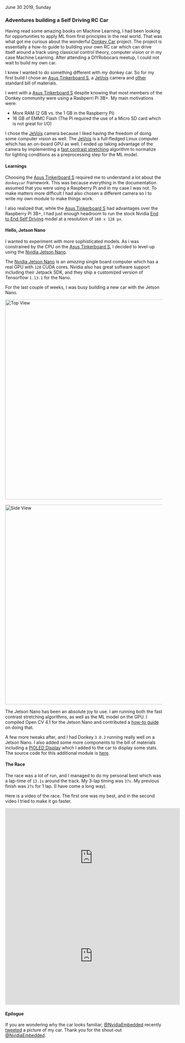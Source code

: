 June 30 2019, Sunday

### Adventures building a Self Driving RC Car

Having read some amazing books on Machine Learning, I had been looking for opportunities to apply ML from first principles in the real world. That was what got me curious about the wonderful [Donkey Car](https://docs.donkeycar.com) project. The project is essentially a how-to guide to building your own RC car which can drive itself around a track using classicial control theory, computer vision or in my case Machine Learning. After attending a DIYRobocars meetup, I could not wait to build my own car.

I knew I wanted to do something different with _my_ donkey car. So for my first build I chose an [Asus Tinkerboard S](https://www.amazon.com/gp/product/B00FS83U42/ref=as_li_tl?ie=UTF8&camp=1789&creative=9325&creativeASIN=B00FS83U42&linkCode=as2&tag=rahulrav30day-20&linkId=82561a94ffc14365fe9ba794e61d0156), a [JeVois](http://jevois.org/) camera and [other](http://docs.donkeycar.com/guide/build_hardware/#parts-needed0) standard bill of materials.

I went with a [Asus Tinkerboard S](https://www.amazon.com/gp/product/B00FS83U42/ref=as_li_tl?ie=UTF8&camp=1789&creative=9325&creativeASIN=B00FS83U42&linkCode=as2&tag=rahulrav30day-20&linkId=82561a94ffc14365fe9ba794e61d0156) despite knowing that most members of the Donkey community were using a Rasbperri Pi 3B+. My main motivations were:

* More RAM (2 GB vs. the 1 GB in the Raspberry Pi)
* 16 GB of EMMC Flash (The Pi required the use of a Micro SD card which is not great for I/O)

I chose the [JeVois](http://jevois.org/) camera because I liked having the freedom of doing some computer vision as well. The [JeVois](http://jevois.org/) is a full-fledged Linux computer which has an on-board GPU as well. I ended up taking advantage of the camera by implementing a [fast contrast stretching](https://journals.sagepub.com/doi/full/10.1177/1550147718793803) algorithm to normalize for lighting conditions as a preprocessing step for the ML model.

#### Learnings

Choosing the [Asus Tinkerboard S](https://www.amazon.com/gp/product/B00FS83U42/ref=as_li_tl?ie=UTF8&camp=1789&creative=9325&creativeASIN=B00FS83U42&linkCode=as2&tag=rahulrav30day-20&linkId=82561a94ffc14365fe9ba794e61d0156) required me to understand a lot about the `donkeycar` framework. This was because everything in the documentation assumed that you were using a Raspberry Pi and in my case I was not. To make matters more difficult I had also chosen a different camera so I to write my own module to make things work.

I also realized that, while the [Asus Tinkerboard S](https://www.amazon.com/gp/product/B00FS83U42/ref=as_li_tl?ie=UTF8&camp=1789&creative=9325&creativeASIN=B00FS83U42&linkCode=as2&tag=rahulrav30day-20&linkId=82561a94ffc14365fe9ba794e61d0156) had advantages over the Raspberry Pi 3B+, I had just enough headroom to run the stock Nvidia [End to End Self Driving](https://images.nvidia.com/content/tegra/automotive/images/2016/solutions/pdf/end-to-end-dl-using-px.pdf) model at a resolution of `160 x 128 px`. 

#### Hello, Jetson Nano

I wanted to experiment with more sophisticated models. As i was constrained by the CPU on the [Asus Tinkerboard S](https://www.amazon.com/gp/product/B00FS83U42/ref=as_li_tl?ie=UTF8&camp=1789&creative=9325&creativeASIN=B00FS83U42&linkCode=as2&tag=rahulrav30day-20&linkId=82561a94ffc14365fe9ba794e61d0156), I decided to level-up using the [Nvidia Jetson Nano](https://developer.nvidia.com/embedded/jetson-nano-developer-kit).

The [Nvidia Jetson Nano](https://developer.nvidia.com/embedded/jetson-nano-developer-kit) is an _amazing_ single board computer which has a real GPU with `128` CUDA cores. Nvidia also has great software support including their Jetpack SDK, and they ship a customized version of Tensorflow `1.13.1` for the Nano. 

For the last couple of weeks, I was busy building a new car with the Jetson Nano. 

<p>
  <img src="/assets/images/donkey_top_view.jpg" 
       alt="Top View" title="Top View" width="640px" />
  <br /> <br />
  <img src="/assets/images/donkey_side_view.jpg" 
       alt="Side View" title="Side View" width="640px" />
</p>

The Jetson Nano has been an absolute joy to use. I am running both the fast contrast stretching algorithms, as well as the ML model on the GPU. I compiled Open CV 4.1 for the Jetson Nano and contributed a [how-to guide](http://docs.donkeycar.com/guide/robot_sbc/setup_jetson_nano/#step-4-install-opencv) on doing that.

A few more tweaks after, and I had Donkey `3.0.2` running really well on a Jetson Nano. I also added some more components to the bill of materials including a [PiOLED Display](https://www.amazon.com/gp/product/B07MM68H8M/ref=as_li_tl?ie=UTF8&camp=1789&creative=9325&creativeASIN=B07MM68H8M&linkCode=as2&tag=rahulrav30day-20&linkId=b79b276e51d99f4b1992fde28ca7f4a8) which I added to the car to display some stats. The source code for this additional module is [here](https://github.com/tikurahul/donkey/blob/donkey-v3-dev/donkeycar/parts/oled.py).

#### The Race

The race was a lot of run, and I managed to do my personal best which was a lap-time of `13.1s` around the track. My 3-lap timing was `37s`. My previous finish was `27s` for 1 lap. (I have come a long way). 

Here is a video of the race. The first one was my best, and in the second video I tried to make it go faster.

<iframe width="560" height="315" src="https://www.youtube.com/embed/ZuLRl7sVpfU" frameborder="0" allow="accelerometer; autoplay; encrypted-media; gyroscope; picture-in-picture" allowfullscreen></iframe>

<br/>

<iframe width="560" height="315" src="https://www.youtube.com/embed/zwWEDV8BoDY" frameborder="0" allow="accelerometer; autoplay; encrypted-media; gyroscope; picture-in-picture" allowfullscreen></iframe>

#### Epilogue

If you are wondering why the car looks familiar, [@NvidiaEmbedded](https://twitter.com/NVIDIAEmbedded) recently [tweeted](https://twitter.com/NVIDIAEmbedded/status/1143993091537481729) a picture of my car. Thank you for the shout-out [@NvidiaEmbedded](https://twitter.com/NVIDIAEmbedded).

